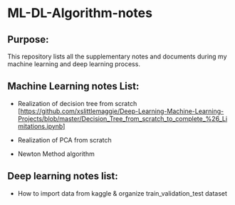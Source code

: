 # ML-DL-Algorithm-notes
## Purpose:
This repository lists all the supplementary notes and documents during my machine learning and deep learning process.

## Machine Learning notes List:
* Realization of decision tree from scratch 
[https://github.com/xslittlemaggie/Deep-Learning-Machine-Learning-Projects/blob/master/Decision_Tree_from_scratch_to_complete_%26_Limitations.ipynb]

* Realization of PCA from scratch
* Newton Method algorithm

## Deep learning notes list:
- How to import data from kaggle & organize train_validation_test dataset

